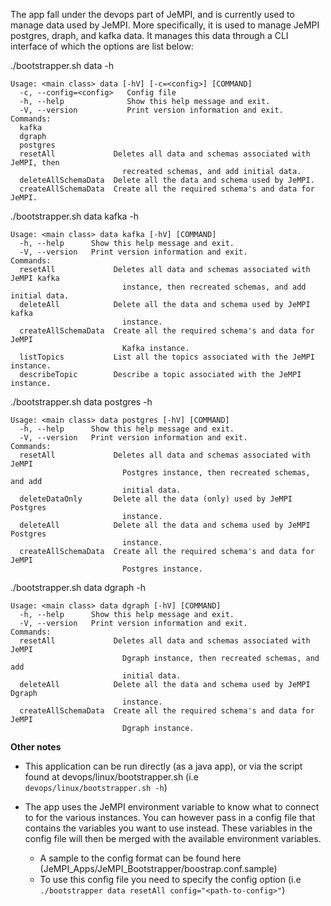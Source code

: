 The app fall under the devops part of JeMPI, and is currently used to manage data used by JeMPI. More specifically, it is used to manage JeMPI postgres, draph, and kafka data. It manages this data through a CLI interface of which the options are list below:

./bootstrapper.sh data -h
```
Usage: <main class> data [-hV] [-c=<config>] [COMMAND]
  -c, --config=<config>   Config file
  -h, --help              Show this help message and exit.
  -V, --version           Print version information and exit.
Commands:
  kafka
  dgraph
  postgres
  resetAll             Deletes all data and schemas associated with JeMPI, then
                         recreated schemas, and add initial data.
  deleteAllSchemaData  Delete all the data and schema used by JeMPI.
  createAllSchemaData  Create all the required schema's and data for JeMPI.
```

./bootstrapper.sh data kafka -h
```
Usage: <main class> data kafka [-hV] [COMMAND]
  -h, --help      Show this help message and exit.
  -V, --version   Print version information and exit.
Commands:
  resetAll             Deletes all data and schemas associated with JeMPI kafka
                         instance, then recreated schemas, and add initial data.
  deleteAll            Delete all the data and schema used by JeMPI kafka
                         instance.
  createAllSchemaData  Create all the required schema's and data for JeMPI
                         Kafka instance.
  listTopics           List all the topics associated with the JeMPI instance.
  describeTopic        Describe a topic associated with the JeMPI instance.
```

./bootstrapper.sh data postgres -h
```
Usage: <main class> data postgres [-hV] [COMMAND]
  -h, --help      Show this help message and exit.
  -V, --version   Print version information and exit.
Commands:
  resetAll             Deletes all data and schemas associated with JeMPI
                         Postgres instance, then recreated schemas, and add
                         initial data.
  deleteDataOnly       Delete all the data (only) used by JeMPI Postgres
                         instance.
  deleteAll            Delete all the data and schema used by JeMPI Postgres
                         instance.
  createAllSchemaData  Create all the required schema's and data for JeMPI
                         Postgres instance.
```

./bootstrapper.sh data dgraph -h
```
Usage: <main class> data dgraph [-hV] [COMMAND]
  -h, --help      Show this help message and exit.
  -V, --version   Print version information and exit.
Commands:
  resetAll             Deletes all data and schemas associated with JeMPI
                         Dgraph instance, then recreated schemas, and add
                         initial data.
  deleteAll            Delete all the data and schema used by JeMPI Dgraph
                         instance.
  createAllSchemaData  Create all the required schema's and data for JeMPI
                         Dgraph instance.
```


**Other notes**

- This application can be run directly (as a java app), or via the script found at devops/linux/bootstrapper.sh (i.e `devops/linux/bootstrapper.sh -h`)

- The app uses the JeMPI environment variable to know what to connect to for the various instances. You can however pass in a config file that contains the variables you want to use instead. These variables in the config file will then be merged with the available environment variables.
    - A sample to the config format can be found here (JeMPI_Apps/JeMPI_Bootstrapper/boostrap.conf.sample)
    - To use this config file you need to specify the config option (i.e `./bootstrapper data resetAll config="<path-to-config>"`)

